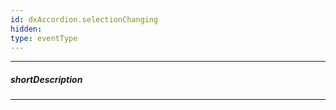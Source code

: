 ```yaml
---
id: dxAccordion.selectionChanging
hidden: 
type: eventType
---
```

---
##### shortDescription
<!-- Description goes here -->

---
<!-- Description goes here -->